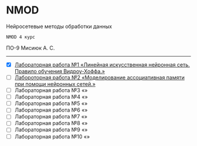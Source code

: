 # NMOD

Нейросетевые методы обработки данных

` NMOD 4 курс `

ПО-9 Мисиюк А. С.

---

- [x] [Лабораторная работа №1 «Линейная искусственная нейронная сеть. Правило обучения Видроу-Хоффа.»](https://github.com/11ALX11/NMOD/wiki/%D0%9B%D0%B0%D0%B1%D0%BE%D1%80%D0%B0%D1%82%D0%BE%D1%80%D0%BD%D0%B0%D1%8F-%D1%80%D0%B0%D0%B1%D0%BE%D1%82%D0%B0-%E2%84%961)
- [ ] [Лабороторная работа №2 «Моделирование ассоциативная памяти при помощи нейронных сетей.»](https://github.com/11ALX11/NMOD/wiki/%D0%9B%D0%B0%D0%B1%D0%BE%D1%80%D0%BE%D1%82%D0%BE%D1%80%D0%BD%D0%B0%D1%8F-%D1%80%D0%B0%D0%B1%D0%BE%D1%82%D0%B0-%E2%84%962)
- [ ] Лабораторная работа №3 «»
- [ ] Лабораторная работа №4 «»
- [ ] Лабораторная работа №5 «»
- [ ] Лабораторная работа №6 «»
- [ ] Лабораторная работа №7 «»
- [ ] Лабораторная работа №8 «»
- [ ] Лабораторная работа №9 «»
- [ ] Лабораторная работа №10 «»

